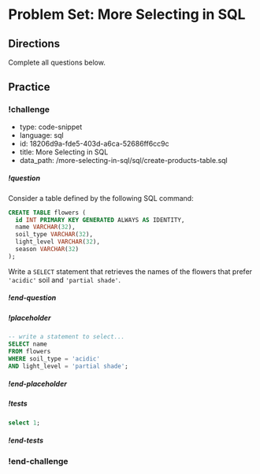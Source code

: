 # Problem Set: More Selecting in SQL

## Directions

Complete all questions below.

## Practice

<!-- Compound question 1 -->
<!-- Compound question 2 -->
<!-- Ordering question 1 -->
<!-- Ordering question 2 -->
<!-- Limit/Offset question 1 -->
<!-- Limit/Offset question 2 -->










<!-- >>>>>>>>>>>>>>>>>>>>>> BEGIN CHALLENGE >>>>>>>>>>>>>>>>>>>>>> -->
<!-- Replace everything in square brackets [] and remove brackets  -->

<!-- prettier-ignore-start -->
### !challenge

* type: code-snippet
* language: sql
* id: 18206d9a-fde5-403d-a6ca-52686ff6cc9c
* title: More Selecting in SQL
* data_path: /more-selecting-in-sql/sql/create-products-table.sql

##### !question

Consider a table defined by the following SQL command:

```sql
CREATE TABLE flowers (
  id INT PRIMARY KEY GENERATED ALWAYS AS IDENTITY,
  name VARCHAR(32),
  soil_type VARCHAR(32),
  light_level VARCHAR(32),
  season VARCHAR(32)
);
```

Write a `SELECT` statement that retrieves the names of the flowers that prefer `'acidic'` soil and `'partial shade'`.

##### !end-question

##### !placeholder


```sql
-- write a statement to select...
SELECT name
FROM flowers
WHERE soil_type = 'acidic'
AND light_level = 'partial shade';
```

##### !end-placeholder

##### !tests


```sql
select 1;
```

##### !end-tests

### !end-challenge
<!-- prettier-ignore-end -->

<!-- ======================= END CHALLENGE ======================= -->

